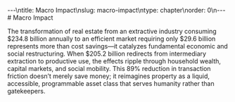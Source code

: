 ---\ntitle: Macro Impact\nslug: macro-impact\ntype: chapter\norder: 0\n---
\# Macro Impact

The transformation of real estate from an extractive industry consuming
$234.8 billion annually to an efficient market requiring only $29.6
billion represents more than cost savings—it catalyzes fundamental
economic and social restructuring. When $205.2 billion redirects from
intermediary extraction to productive use, the effects ripple through
household wealth, capital markets, and social mobility. This 89%
reduction in transaction friction doesn’t merely save money; it
reimagines property as a liquid, accessible, programmable asset class
that serves humanity rather than gatekeepers.

